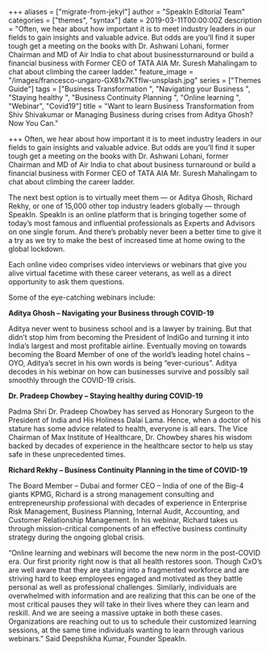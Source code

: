 +++
aliases = ["migrate-from-jekyl"]
author = "SpeakIn Editorial Team"
categories = ["themes", "syntax"]
date = 2019-03-11T00:00:00Z
description = "Often, we hear about how important it is to meet industry leaders in our fields to gain insights and valuable advice. But odds are you’ll find it super tough get a meeting on the books with Dr. Ashwani Lohani, former Chairman and MD of Air India to chat about businessturnaround or build a financial business with Former CEO of TATA AIA Mr. Suresh Mahalingam to chat about climbing the career ladder."
feature_image = "/images/francesco-ungaro-GX81x7KTfIw-unsplash.jpg"
series = ["Themes Guide"]
tags = ["Business Transformation ", "Navigating your Business ", "Staying healthy ", "Business Continuity Planning ", "Online learning ", "Webinar", "Covid19"]
title = "Want to learn Business Transformation from Shiv Shivakumar or Managing Business during crises from Aditya Ghosh? Now You Can."

+++
Often, we hear about how important it is to meet industry leaders in our fields to gain insights and valuable advice. But odds are you’ll find it super tough get a meeting on the books with Dr. Ashwani Lohani, former Chairman and MD of Air India to chat about business turnaround or build a financial business with Former CEO of TATA AIA Mr. Suresh Mahalingam to chat about climbing the career ladder.

The next best option is to virtually meet them — or Aditya Ghosh, Richard Rekhy, or one of 15,000 other top industry leaders globally — through SpeakIn. SpeakIn is an online platform that is bringing together some of today’s most famous and influential professionals as Experts and Advisors on one single forum. And there’s probably never been a better time to give it a try as we try to make the best of increased time at home owing to the global lockdown.

Each online video comprises video interviews or webinars that give you alive virtual facetime with these career veterans, as well as a direct opportunity to ask them questions.

Some of the eye-catching webinars include:

**Aditya Ghosh – Navigating your Business through COVID-19**

Aditya never went to business school and is a lawyer by training. But that didn’t stop him from becoming the President of IndiGo and turning it into India’s largest and most profitable airline. Eventually moving on towards becoming the Board Member of one of the world’s leading hotel chains – OYO, Aditya’s secret in his own words is being “ever-curious”. Aditya decodes in his webinar on how can businesses survive and possibly sail smoothly through the COVID-19 crisis.

**Dr. Pradeep Chowbey – Staying healthy during COVID-19**

Padma Shri Dr. Pradeep Chowbey has served as Honorary Surgeon to the President of India and His Holiness Dalai Lama. Hence, when a doctor of his stature has some advice related to health, everyone is all ears. The Vice Chairman of Max Institute of Healthcare, Dr. Chowbey shares his wisdom backed by decades of experience in the healthcare sector to help us stay safe in these unprecedented times.

**Richard Rekhy – Business Continuity Planning in the time of COVID-19**

The Board Member – Dubai and former CEO – India of one of the Big-4 giants KPMG, Richard is a strong management consulting and entrepreneurship professional with decades of experience in Enterprise Risk Management, Business Planning, Internal Audit, Accounting, and Customer Relationship Management. In his webinar, Richard takes us through mission-critical components of an effective business continuity strategy during the ongoing global crisis.

“Online learning and webinars will become the new norm in the post-COVID era. Our first priority right now is that all health restores soon. Though CxO’s are well aware that they are staring into a fragmented workforce and are striving hard to keep employees engaged and motivated as they battle personal as well as professional challenges. Similarly, individuals are overwhelmed with information and are realizing that this can be one of the most critical pauses they will take in their lives where they can learn and reskill. And we are seeing a massive uptake in both these cases. Organizations are reaching out to us to schedule their customized learning sessions, at the same time individuals wanting to learn through various webinars.” Said Deepshikha Kumar, Founder SpeakIn.